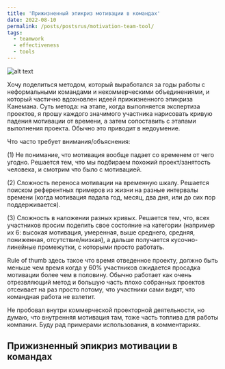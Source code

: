 ```yaml
---
title: 'Прижизненный эпикриз мотивации в командах'
date: 2022-08-10
permalink: /posts/postsrus/motivation-team-tool/
tags:
  - teamwork
  - effectiveness 
  - tools
---
```


![alt text](https://gregory-ch.github.io/files/)

Хочу поделиться методом, который выработался за годы работы с неформальными командами и некоммерческими объединениями, и который частично вдохновлен идеей прижизненного эпикриза Канемана. Суть метода: на этапе, когда выполняется экспертиза проектов, я прошу каждого значимого участника нарисовать кривую падения мотивации от времени, а затем сопоставить с этапами выполнения проекта. Обычно это приводит в недоумение.

Что часто требует внимания/объяснения:

(1) Не понимание, что мотивация вообще падает со временем от чего угодно. Решается тем, что мы подбираем похожий проект/занятость человека, и смотрим что было с мотивацией.

(2) Сложность переноса мотивации на временную шкалу. Решается поиском референтных примеров из жизни на разные интервалы времени (когда мотивация падала год, месяц, два дня, или до сих пор поддерживается).

(3) Сложность в наложении разных кривых. Решается тем, что, всех участников просим поделить свое состояние на категории (например их 6: высокая мотивация, умеренная, выше среднего, средняя, пониженная, отсутствие/низкая), а дальше получается кусочно-линейные промежутки, с которыми просто работать.

Rule of thumb здесь такое что время отведенное проекту, должно быть меньше чем время когда у 60% участников ожидается просадка мотивации более чем в половину. Обычно работает как очень отрезвляющий метод и большую часть плохо собранных проектов отсеивает на раз просто потому, что участники сами видят, что командная работа не взлетит.

Не пробовал внутри коммерческой проекторной деятельности, но думаю, что внутренняя мотивация там, тоже часть топлива для работы компании. Буду рад примерами использования, в комментариях.

Прижизненный эпикриз мотивации в командах
------